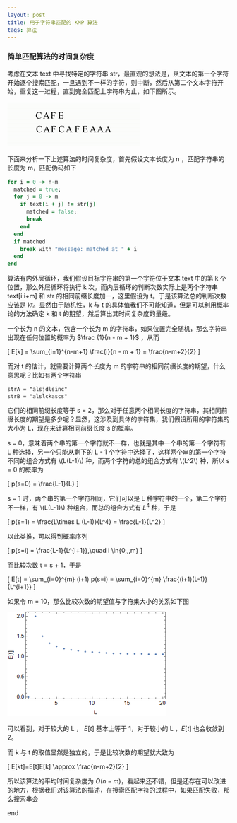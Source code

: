 ```yaml
---
layout: post
title: 用于字符串匹配的 KMP 算法
tags: 算法
---
```


### 简单匹配算法的时间复杂度

考虑在文本 text 中寻找特定的字符串 str，最直观的想法是，从文本的第一个字符开始逐个搜索匹配，一旦遇到不一样的字符，则中断，然后从第二个文本字符开始，重复这一过程，直到完全匹配上字符串为止，如下图所示。

![](../resources/2017-12-05-kmp-algorithm/anime.gif)

下面来分析一下上述算法的时间复杂度，首先假设文本长度为 n ，匹配字符串的长度为 m，匹配伪码如下

```ruby
for i = 0 -> n-m
  matched = true;
  for j = 0 -> m
    if text[i + j] != str[j]
      matched = false;
      break
    end
  end  
  if matched
    break with "message: matched at " + i
  end
end
```

算法有内外层循环，我们假设目标字符串的第一个字符位于文本 text 中的第 k 个位置，那么外层循环将执行 k 次。而内层循环的判断次数实际上是两个字符串 text[i:i+m] 和 str 的相同前缀长度加一，这里假设为 t。于是该算法总的判断次数应该是 kt。显然由于随机性，k 与 t 的具体值我们不可能知道，但是可以利用概率论的方法确定 k 和 t 的期望，然后算出其时间复杂度的量级。

一个长为 n 的文本，包含一个长为 m 的字符串，如果位置完全随机，那么字符串出现在任何位置的概率为 $\frac {1}{n - m + 1}$ ，从而

\[
E[k] = \sum_{i=1}^{n-m+1} \frac{i}{n - m + 1} = \frac{n-m+2}{2}
\]

而对 t 的估计，就需要计算两个长度为 m 的字符串的相同前缀长度的期望，什么意思呢？比如有两个字符串

```
strA = "alsjdlsinc"
strB = "alslckascs"
```

它们的相同前缀长度等于 s = 2，那么对于任意两个相同长度的字符串，其相同前缀长度的期望是多少呢？显然，这涉及到具体的字符集，我们假设所用的字符集的大小为 L，现在来计算相同前缀长度 s 的概率。

s = 0，意味着两个串的第一个字符就不一样，也就是其中一个串的第一个字符有 L 种选择，另一个只能从剩下的 L - 1 个字符中选择了，这样两个串的第一个字符不同的组合方式有 \\(L(L-1)\\) 种，而两个字符的总的组合方式有 \\(L^2\\) 种，所以 s = 0 的概率为

\[
p(s=0) = \frac{L-1}{L}
\]

s = 1 时，两个串的第一个字符相同，它们可以是 L 种字符中的一个，第二个字符不一样，有 \\(L(L-1)\\) 种组合，而总的组合方式有 $L^4$ 种，于是

\[
p(s=1) = \frac{L\times L (L-1)}{L^4} = \frac{L-1}{L^2}
\]

以此类推，可以得到概率序列

\[
p(s=i) = \frac{L-1}{L^{i+1}},\quad i \in\{0,,,m\}
\]

而比较次数 t = s + 1，于是

\[
E[t] = \sum_{i=0}^{m} (i+1) p(s=i) = \sum_{i=0}^{m} \frac{(i+1)(L-1)}{L^{i+1}}
\]

如果令 m = 10，那么比较次数的期望值与字符集大小的关系如下图

![](../resources/2017-12-05-kmp-algorithm/expect.png)

可以看到，对于较大的 L ， $E[t]$ 基本上等于 1，对于较小的 L ，$E[t]$ 也会收敛到 2。

而 k 与 t 的取值显然是独立的，于是比较次数的期望就大致为

\[
E[kt]=E[t]E[k] \approx \frac{n-m+2}{2}
\]

所以该算法的平均时间复杂度为 $O(n-m)$，看起来还不错，但是还存在可以改进的地方，根据我们对该算法的描述，在搜索匹配字符的过程中，如果匹配失败，那么搜索串会







end
